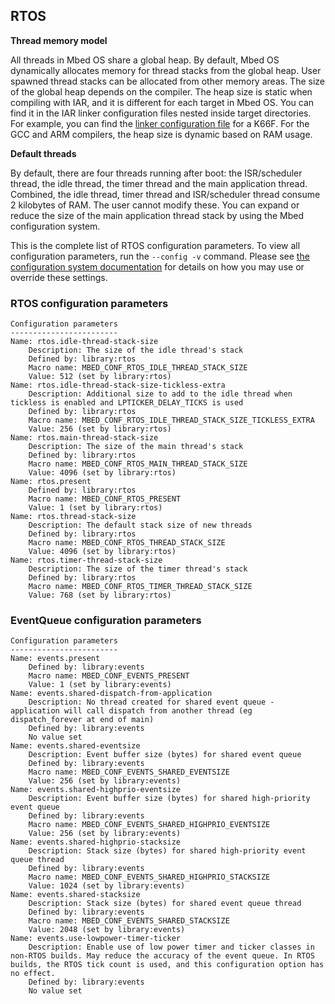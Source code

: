 <h2 id="configuration-rtos">RTOS</h2>

**Thread memory model**

All threads in Mbed OS share a global heap. By default, Mbed OS dynamically allocates memory for thread stacks from the global heap. User spawned thread stacks can be allocated from other memory areas. The size of the global heap depends on the compiler. The heap size is static when compiling with IAR, and it is different for each target in Mbed OS. You can find it in the IAR linker configuration files nested inside target directories. For example, you can find the [linker configuration file](https://github.com/ARMmbed/mbed-os/blob/master/targets/TARGET_Freescale/TARGET_MCUXpresso_MCUS/TARGET_K66F/device/TOOLCHAIN_IAR/MK66FN2M0xxx18.icf#L49-L51) for a K66F. For the GCC and ARM compilers, the heap size is dynamic based on RAM usage.

**Default threads**

By default, there are four threads running after boot: the ISR/scheduler thread, the idle thread, the timer thread and the main application thread. Combined, the idle thread, timer thread and ISR/scheduler thread consume 2 kilobytes of RAM. The user cannot modify these. You can expand or reduce the size of the main application thread stack by using the Mbed configuration system.


This is the complete list of RTOS configuration parameters. To view all configuration parameters, run the `--config -v` command. Please see [the configuration system documentation](configuration.html) for details on how you may use or override these settings.

### RTOS configuration parameters

```
Configuration parameters
------------------------
Name: rtos.idle-thread-stack-size
    Description: The size of the idle thread's stack
    Defined by: library:rtos
    Macro name: MBED_CONF_RTOS_IDLE_THREAD_STACK_SIZE
    Value: 512 (set by library:rtos)
Name: rtos.idle-thread-stack-size-tickless-extra
    Description: Additional size to add to the idle thread when tickless is enabled and LPTICKER_DELAY_TICKS is used
    Defined by: library:rtos
    Macro name: MBED_CONF_RTOS_IDLE_THREAD_STACK_SIZE_TICKLESS_EXTRA
    Value: 256 (set by library:rtos)
Name: rtos.main-thread-stack-size
    Description: The size of the main thread's stack
    Defined by: library:rtos
    Macro name: MBED_CONF_RTOS_MAIN_THREAD_STACK_SIZE
    Value: 4096 (set by library:rtos)
Name: rtos.present
    Defined by: library:rtos
    Macro name: MBED_CONF_RTOS_PRESENT
    Value: 1 (set by library:rtos)
Name: rtos.thread-stack-size
    Description: The default stack size of new threads
    Defined by: library:rtos
    Macro name: MBED_CONF_RTOS_THREAD_STACK_SIZE
    Value: 4096 (set by library:rtos)
Name: rtos.timer-thread-stack-size
    Description: The size of the timer thread's stack
    Defined by: library:rtos
    Macro name: MBED_CONF_RTOS_TIMER_THREAD_STACK_SIZE
    Value: 768 (set by library:rtos)
```

### EventQueue configuration parameters

```
Configuration parameters
------------------------
Name: events.present
    Defined by: library:events
    Macro name: MBED_CONF_EVENTS_PRESENT
    Value: 1 (set by library:events)
Name: events.shared-dispatch-from-application
    Description: No thread created for shared event queue - application will call dispatch from another thread (eg dispatch_forever at end of main)
    Defined by: library:events
    No value set
Name: events.shared-eventsize
    Description: Event buffer size (bytes) for shared event queue
    Defined by: library:events
    Macro name: MBED_CONF_EVENTS_SHARED_EVENTSIZE
    Value: 256 (set by library:events)
Name: events.shared-highprio-eventsize
    Description: Event buffer size (bytes) for shared high-priority event queue
    Defined by: library:events
    Macro name: MBED_CONF_EVENTS_SHARED_HIGHPRIO_EVENTSIZE
    Value: 256 (set by library:events)
Name: events.shared-highprio-stacksize
    Description: Stack size (bytes) for shared high-priority event queue thread
    Defined by: library:events
    Macro name: MBED_CONF_EVENTS_SHARED_HIGHPRIO_STACKSIZE
    Value: 1024 (set by library:events)
Name: events.shared-stacksize
    Description: Stack size (bytes) for shared event queue thread
    Defined by: library:events
    Macro name: MBED_CONF_EVENTS_SHARED_STACKSIZE
    Value: 2048 (set by library:events)
Name: events.use-lowpower-timer-ticker
    Description: Enable use of low power timer and ticker classes in non-RTOS builds. May reduce the accuracy of the event queue. In RTOS builds, the RTOS tick count is used, and this configuration option has no effect.
    Defined by: library:events
    No value set
```

